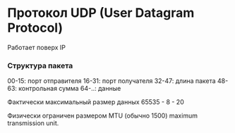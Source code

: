 # Протокол UDP (User Datagram Protocol)

Работает поверх IP

### Структура пакета

00-15: порт отправителя
16-31: порт получателя
32-47: длина пакета
48-63: контрольная сумма
64-..: данные

Фактически максимальный размер данных 65535 - 8 - 20

Физически ограничен размером MTU (обычно 1500) maximum transmission unit.

